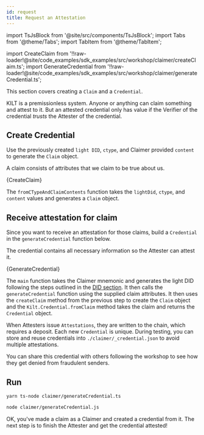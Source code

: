 ```yaml
---
id: request
title: Request an Attestation
---
```


import TsJsBlock from '@site/src/components/TsJsBlock';
import Tabs from '@theme/Tabs';
import TabItem from '@theme/TabItem';

import CreateClaim from '!!raw-loader!@site/code_examples/sdk_examples/src/workshop/claimer/createClaim.ts';
import GenerateCredential from '!!raw-loader!@site/code_examples/sdk_examples/src/workshop/claimer/generateCredential.ts';

This section covers creating a `Claim` and a `Credential`.

KILT is a premissionless system.
Anyone or anything can claim something and attest to it.
But an attested credential only has value if the <span className="label-role verifier">Verifier</span> of the credential _trusts_ the <span className="label-role attester">Attester</span> of the credential.


## Create Credential

Use the previously created `light DID`, `ctype`, and <span className="label-role claimer">Claimer</span> provided `content` to generate the `Claim` object.

A claim consists of attributes that we claim to be true about us.

<TsJsBlock fileName="claimer/createClaim">
  {CreateClaim}
</TsJsBlock>

The `fromCTypeAndClaimContents` function takes the `lightDid`, `ctype`, and `content` values and generates a `Claim` object.

## Receive attestation for claim

Since you want to receive an attestation for those claims, build a `Credential` in the `generateCredential` function below.

The credential contains all necessary information so the <span className="label-role attester">Attester</span> can attest it.

<TsJsBlock fileName="claimer/generateCredential">
  {GenerateCredential}
</TsJsBlock>


The `main` function takes the Claimer mnemonic and generates the light DID following the steps outlined in the [DID section](./01_did.md).
It then calls the `generateCredential` function using the supplied claim attributes.
It then uses the `createClaim` method from the previous step to create the `Claim` object and the `Kilt.Credential.fromClaim` method takes the claim and returns the `Credential` object.

When <span className="label-role attester">Attesters</span> issue `Attestations`, they are written to the chain, which requires a deposit.
Each new `Credential` is unique.
During testing, you can store and reuse credentials into `./claimer/_credential.json` to avoid multiple attestations.
<!-- TODO: ?? -->
You can share this credential with others following the workshop to see how they get denied from fraudulent senders.

## Run

<Tabs groupId="ts-js-choice">
  <TabItem value='ts' label='Typescript' default>

  ```bash
  yarn ts-node claimer/generateCredential.ts
  ```

  </TabItem>
  <TabItem value='js' label='Javascript'>

  ```bash
  node claimer/generateCredential.js
  ```

  </TabItem>
</Tabs>

OK, you've made a claim as a <span className="label-role claimer">Claimer</span> and created a credential from it.
The next step is to finish the <span className="label-role attester">Attester</span> and get the credential attested!
